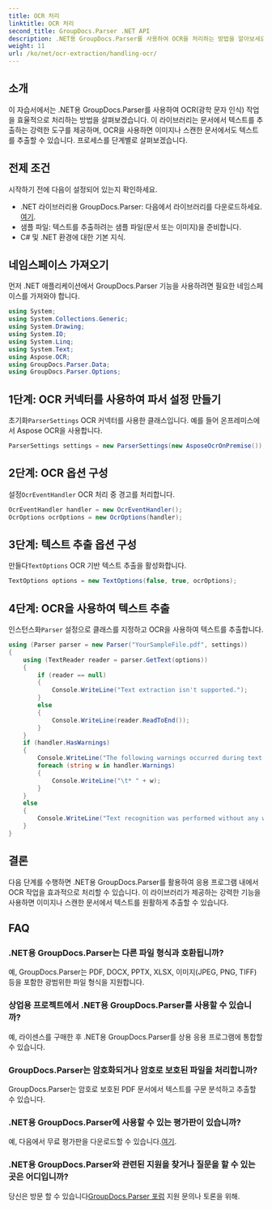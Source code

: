 ```yaml
---
title: OCR 처리
linktitle: OCR 처리
second_title: GroupDocs.Parser .NET API
description: .NET용 GroupDocs.Parser를 사용하여 OCR을 처리하는 방법을 알아보세요. 이미지와 스캔한 문서에서 텍스트를 효율적으로 추출합니다.
weight: 11
url: /ko/net/ocr-extraction/handling-ocr/
---
```

## 소개
이 자습서에서는 .NET용 GroupDocs.Parser를 사용하여 OCR(광학 문자 인식) 작업을 효율적으로 처리하는 방법을 살펴보겠습니다. 이 라이브러리는 문서에서 텍스트를 추출하는 강력한 도구를 제공하며, OCR을 사용하면 이미지나 스캔한 문서에서도 텍스트를 추출할 수 있습니다. 프로세스를 단계별로 살펴보겠습니다.
## 전제 조건
시작하기 전에 다음이 설정되어 있는지 확인하세요.
- .NET 라이브러리용 GroupDocs.Parser: 다음에서 라이브러리를 다운로드하세요.[여기](https://releases.groupdocs.com/parser/net/).
- 샘플 파일: 텍스트를 추출하려는 샘플 파일(문서 또는 이미지)을 준비합니다.
- C# 및 .NET 환경에 대한 기본 지식.

## 네임스페이스 가져오기
먼저 .NET 애플리케이션에서 GroupDocs.Parser 기능을 사용하려면 필요한 네임스페이스를 가져와야 합니다.
```csharp
using System;
using System.Collections.Generic;
using System.Drawing;
using System.IO;
using System.Linq;
using System.Text;
using Aspose.OCR;
using GroupDocs.Parser.Data;
using GroupDocs.Parser.Options;
```
## 1단계: OCR 커넥터를 사용하여 파서 설정 만들기
 초기화`ParserSettings` OCR 커넥터를 사용한 클래스입니다. 예를 들어 온프레미스에서 Aspose OCR을 사용합니다.
```csharp
ParserSettings settings = new ParserSettings(new AsposeOcrOnPremise());
```
## 2단계: OCR 옵션 구성
 설정`OcrEventHandler` OCR 처리 중 경고를 처리합니다.
```csharp
OcrEventHandler handler = new OcrEventHandler();
OcrOptions ocrOptions = new OcrOptions(handler);
```
## 3단계: 텍스트 추출 옵션 구성
 만들다`TextOptions` OCR 기반 텍스트 추출을 활성화합니다.
```csharp
TextOptions options = new TextOptions(false, true, ocrOptions);
```
## 4단계: OCR을 사용하여 텍스트 추출
 인스턴스화`Parser` 설정으로 클래스를 지정하고 OCR을 사용하여 텍스트를 추출합니다.
```csharp
using (Parser parser = new Parser("YourSampleFile.pdf", settings))
{
    using (TextReader reader = parser.GetText(options))
    {
        if (reader == null)
        {
            Console.WriteLine("Text extraction isn't supported.");
        }
        else
        {
            Console.WriteLine(reader.ReadToEnd());
        }
    }
    if (handler.HasWarnings)
    {
        Console.WriteLine("The following warnings occurred during text recognition:");
        foreach (string w in handler.Warnings)
        {
            Console.WriteLine("\t* " + w);
        }
    }
    else
    {
        Console.WriteLine("Text recognition was performed without any warnings.");
    }
}
```

## 결론
다음 단계를 수행하면 .NET용 GroupDocs.Parser를 활용하여 응용 프로그램 내에서 OCR 작업을 효과적으로 처리할 수 있습니다. 이 라이브러리가 제공하는 강력한 기능을 사용하면 이미지나 스캔한 문서에서 텍스트를 원활하게 추출할 수 있습니다.

## FAQ
### .NET용 GroupDocs.Parser는 다른 파일 형식과 호환됩니까?
예, GroupDocs.Parser는 PDF, DOCX, PPTX, XLSX, 이미지(JPEG, PNG, TIFF) 등을 포함한 광범위한 파일 형식을 지원합니다.
### 상업용 프로젝트에서 .NET용 GroupDocs.Parser를 사용할 수 있습니까?
예, 라이센스를 구매한 후 .NET용 GroupDocs.Parser를 상용 응용 프로그램에 통합할 수 있습니다.
### GroupDocs.Parser는 암호화되거나 암호로 보호된 파일을 처리합니까?
GroupDocs.Parser는 암호로 보호된 PDF 문서에서 텍스트를 구문 분석하고 추출할 수 있습니다.
### .NET용 GroupDocs.Parser에 사용할 수 있는 평가판이 있습니까?
 예, 다음에서 무료 평가판을 다운로드할 수 있습니다.[여기](https://releases.groupdocs.com/).
### .NET용 GroupDocs.Parser와 관련된 지원을 찾거나 질문을 할 수 있는 곳은 어디입니까?
 당신은 방문 할 수 있습니다[GroupDocs.Parser 포럼](https://forum.groupdocs.com/c/parser/17) 지원 문의나 토론을 위해.